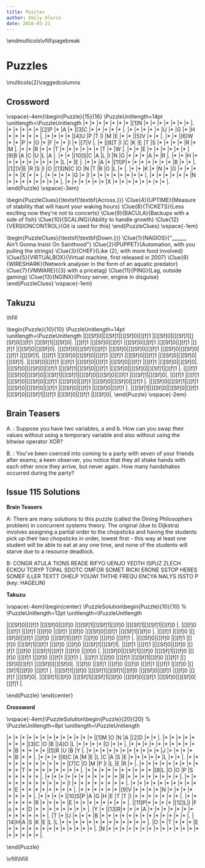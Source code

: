 ```yaml
---
title: Puzzles
author: Emily Olorin
date: 2016-03-21
---
```


\endmulticols\vfill\pagebreak

Puzzles
=======

\multicols{2}\raggedcolumns

Crossword
---------

\vspace{-4em}\begin{Puzzle}{15}{16}
\PuzzleUnitlength=14pt
\unitlength=\PuzzleUnitlength
|*    |*    |*    |*    |*    |*    |*    |[1]N |*    |*    |*    |*    |*    |*    |*    |.
|*    |*    |*    |*    |*    |[2]P |*    |A    |*    |[3]C |*    |*    |*    |*    |*    |.
|*    |*    |*    |*    |*    |U    |*    |G    |*    |H    |*    |*    |*    |*    |*    |.
|*    |*    |*    |*    |[4]U |P    |T    |I    |M    |E    |*    |*    |[5]V |*    |*    |.
|*    |*    |[6]W |*    |*    |P    |*    |O    |*    |F    |*    |*    |I    |*    |[7]V |.
|*    |[8]T |I    |C    |K    |E    |T    |S    |*    |*    |*    |*    |R    |*    |M    |.
|*    |*    |R    |*    |*    |T    |*    |*    |*    |*    |*    |*    |T    |*    |W    |.
|*    |*    |E    |*    |*    |*    |*    |*    |*    |[9]B |A    |C    |U    |L    |A    |.
|*    |*    |[10]S|C    |A    |L    |I    |N    |G    |*    |*    |*    |A    |*    |R    |.
|*    |*    |H    |*    |*    |*    |*    |*    |*    |*    |*    |*    |L    |*    |E    |.
|*    |*    |A    |*    |[11]P|*    |*    |*    |*    |*    |*    |*    |B    |*    |*    |.
|[12]V|E    |R    |S    |I    |O    |[13]N|C    |O    |N    |T    |R    |O    |L    |*    |.
|*    |*    |K    |*    |N    |*    |G    |*    |*    |*    |*    |*    |X    |*    |*    |.
|*    |*    |*    |*    |G    |*    |I    |*    |*    |*    |*    |*    |*    |*    |*    |.
|*    |*    |*    |*    |*    |*    |N    |*    |*    |*    |*    |*    |*    |*    |*    |.
|*    |*    |*    |*    |*    |*    |X    |*    |*    |*    |*    |*    |*    |*    |*    |.
\end{Puzzle}
\vspace{-3em}

\begin{PuzzleClues}{\textsf{\textbf{Across.}}}
\Clue{4}{UPTIME}{Measure of stability that will haunt your waking hours}
\Clue{8}{TICKETS}{Less exciting now they're not to concerts}
\Clue{9}{BACULA}{Backups with a side of fish}
\Clue{10}{SCALING}{Ability to handle growth}
\Clue{12}{VERSIONCONTROL}{Git is used for this}
\end{PuzzleClues}
\vspace{-1em}

\begin{PuzzleClues}{\textsf{\textbf{Down.}}}
\Clue{1}{NAGIOS}{“\_\_\_\_\_\_ Ain't Gonna Insist On Sainthood"}
\Clue{2}{PUPPET}{Automation, with you pulling the strings}
\Clue{3}{CHEF}{Like {2}, with more food involved}
\Clue{5}{VIRTUALBOX}{Virtual machine, first released in 2007}
\Clue{6}{WIRESHARK}{Network analyser in the form of an aquatic predator}
\Clue{7}{VMWARE}{{3} with a pricetag}
\Clue{11}{PING}{Lag, outside gaming}
\Clue{13}{NGINX}{Proxy server, engine in disguise}
\end{PuzzleClues}
\vspace{-1em}

Takuzu
------

\hfill

\begin{Puzzle}{10}{10}
\PuzzleUnitlength=14pt
\unitlength=\PuzzleUnitlength
|[][Sf]0|[][Sf]1|[][Sf]0|[][f]1 |[][Sf]0|[][Sf]1|[][Sf]0|[][f]1 |[][Sf]1|[][Sf]0|.
|[][f]1 |[][Sf]0|[][f]1 |[][Sf]0|[][f]1 |[][Sf]0|[][f]1 |[][f]1 |[][Sf]0|[][Sf]0|.
|[][Sf]0|[][Sf]1|[][f]1 |[][Sf]0|[][Sf]0|[][f]1 |[][Sf]0|[][Sf]0|[][f]1 |[][Sf]1|.
|[][f]1 |[][Sf]0|[][Sf]0|[][f]1 |[][f]1 |[][Sf]0|[][f]1 |[][Sf]0|[][Sf]0|[][Sf]1|.
|[][Sf]0|[][f]1 |[][f]1 |[][Sf]0|[][f]1 |[][Sf]0|[][f]1 |[][f]1 |[][Sf]0|[][Sf]0|.
|[][Sf]0|[][Sf]0|[][f]1 |[][Sf]1|[][Sf]0|[][f]1 |[][Sf]0|[][Sf]0|[][Sf]1|[][f]1 |.
|[][f]1 |[][Sf]0|[][Sf]0|[][Sf]1|[][Sf]1|[][Sf]0|[][Sf]0|[][f]1 |[][Sf]1|[][Sf]0|.
|[][f]1 |[][f]1 |[][Sf]0|[][Sf]0|[][f]1 |[][Sf]0|[][f]1 |[][Sf]0|[][Sf]0|[][f]1 |.
|[][Sf]0|[][Sf]1|[][f]1 |[][Sf]0|[][Sf]0|[][f]1 |[][Sf]0|[][f]1 |[][Sf]0|[][f]1 |.
|[][Sf]1|[][Sf]0|[][Sf]0|[][f]1 |[][Sf]0|[][Sf]1|[][f]1 |[][Sf]0|[][f]1 |[][Sf]0|.
\end{Puzzle}
\vspace{-2em}


Brain Teasers
-------------

A.
:    Suppose you have two variables, a and b. How can you swap their values without 
     using a temporary variable and also without using the bitwise operator XOR? 


B.
:    You've been coerced into coming to a party with seven of your friends after 
     exams; a keen observer, you notice that they all shake hands with each other 
     once they arrive, but never again. How many handshakes occurred during the 
     party?


Issue 115 Solutions
-------------------

__Brain Teasers__

A:    There are many solutions to this puzzle (called the Dining Philosophers
      problem) in concurrent systems theory. The original (due to Dijkstra)
      involves assigning a partial order to the chopsticks and having the
      students pick up their two chopsticks in order, lowest first - this way
      at least one student will be able to eat at any one time, and none of
      the students will starve due to a resource deadlock.

B:    CONGR ATULA TIONS READE RIFYO UENJO YEDTH ISPUZ ZLECH ECKOU TCRYP TOPAL
      SDOTC OMFOR SOMET RICKI ERONE SSTOP HERES SOMEF ILLER TEXTT OHELP YOUWI
      THTHE FREQU ENCYA NALYS ISSTO P
      (key: HAGELIN)


__Takuzu__


\vspace{-4em}\begin{center}
\PuzzleSolution\begin{Puzzle}{10}{10} %
\PuzzleUnitlength=12pt
\unitlength=\PuzzleUnitlength

|[][Sf]0|[][f]1 |[][Sf]0|[][f]0 |[][Sf]1|[][Sf]1|[][f]0 |[][Sf]1|[][Sf]1|[][f]0 |.
|[][f]0 |[][f]1 |[][f]1 |[][f]0 |[][f]1 |[][f]0 |[][Sf]0|[][f]1 |[][Sf]1|[][f]0 |.
|[][f]1 |[][f]0 |[][Sf]0|[][f]1 |[][f]0 |[][Sf]1|[][f]1 |[][f]0 |[][f]0 |[][f]1 |.
|[][Sf]0|[][f]0 |[][f]1 |[][f]0 |[][Sf]1|[][f]1 |[][f]0 |[][f]0 |[][Sf]1|[][Sf]1|.
|[][f]1 |[][f]1 |[][Sf]0|[][f]0 |[][f]1 |[][f]0 |[][Sf]1|[][f]1 |[][f]0 |[][f]0 |.
|[][Sf]0|[][Sf]1|[][f]0 |[][Sf]1|[][f]0 |[][f]0 |[][f]1 |[][f]0 |[][f]1 |[][f]1 |.
|[][f]1 |[][f]0 |[][f]1 |[][Sf]1|[][f]0 |[][f]1 |[][Sf]0|[][f]1 |[][Sf]0|[][Sf]0|.
|[][f]0 |[][f]1 |[][f]0 |[][f]0 |[][f]1 |[][f]1 |[][f]0 |[][Sf]1|[][f]0 |[][f]1 |.
|[][Sf]1|[][f]0 |[][Sf]1|[][Sf]1|[][f]0 |[][Sf]0|[][f]1 |[][f]0 |[][f]1 |[][Sf]0|.
|[][Sf]1|[][f]0 |[][Sf]1|[][Sf]1|[][f]0 |[][Sf]0|[][f]1 |[][Sf]0|[][Sf]0|[][f]1 |.

\end{Puzzle}
\end{center}

__Crossword__


\vspace{-4em}\PuzzleSolution\begin{Puzzle}{20}{20} %
\PuzzleUnitlength=8pt
\unitlength=\PuzzleUnitlength

|*    |*    |*    |*    |*    |*    |*    |*    |*    |*    |*    |*    |*    |[1]M |O    |N    |A    |[2]D |*    |*    |.
|*    |*    |*    |*    |*    |*    |*    |*    |[3]C |O    |B    |[4]O |L    |*    |*    |*    |*    |O    |*    |*    |.
|*    |*    |*    |*    |*    |*    |*    |*    |*    |*    |*    |B    |*    |*    |*    |*    |[5]R |U    |B    |Y    |.
|*    |*    |*    |*    |*    |*    |*    |*    |*    |*    |*    |J    |*    |*    |*    |*    |*    |B    |*    |*    |.
|*    |*    |*    |[6]C |A    |M    |E    |L    |C    |A    |S    |E    |*    |*    |*    |*    |*    |L    |*    |*    |.
|*    |*    |*    |*    |*    |*    |*    |*    |*    |*    |*    |[7]C |O    |M    |P    |I    |L    |E    |R    |*    |.
|*    |*    |*    |*    |*    |*    |*    |*    |*    |*    |*    |T    |*    |*    |*    |*    |*    |*    |*    |*    |.
|*    |*    |*    |*    |*    |*    |*    |*    |*    |*    |[8]L |O    |O    |P    |S    |*    |*    |*    |*    |*    |.
|*    |*    |*    |*    |*    |*    |*    |*    |*    |*    |*    |R    |*    |*    |*    |*    |*    |*    |*    |*    |.
|*    |*    |*    |*    |*    |*    |*    |*    |*    |*    |*    |I    |*    |*    |*    |*    |*    |*    |*    |*    |.
|*    |*    |*    |*    |*    |*    |*    |*    |*    |*    |*    |E    |*    |*    |*    |*    |*    |*    |*    |*    |.
|*    |*    |*    |*    |*    |*    |[9]V |*    |*    |*    |*    |N    |*    |*    |*    |*    |*    |*    |*    |*    |.
|*    |*    |*    |*    |[10]S|P    |A    |G    |H    |E    |T    |T    |I    |*    |*    |*    |*    |*    |*    |*    |.
|*    |*    |*    |*    |*    |*    |R    |*    |*    |*    |*    |E    |*    |*    |*    |*    |*    |*    |*    |*    |.
|[11]P|*    |*    |*    |*    |[12]L|I    |F    |o    |*    |*    |D    |*    |*    |*    |*    |*    |*    |*    |*    |.
|Y    |*    |[13]R|*    |*    |*    |A    |*    |*    |*    |*    |*    |*    |*    |*    |*    |*    |*    |*    |*    |.
|T    |*    |U    |*    |*    |*    |B    |*    |*    |*    |*    |*    |*    |*    |*    |*    |*    |*    |*    |*    |.
|[14]H|A    |S    |K    |E    |L    |L    |*    |*    |*    |*    |*    |*    |*    |*    |*    |*    |*    |*    |*    |.
|O    |*    |T    |*    |*    |*    |E    |*    |*    |*    |*    |*    |*    |*    |*    |*    |*    |*    |*    |*    |.
|N    |*    |*    |*    |*    |*    |*    |*    |*    |*    |*    |*    |*    |*    |*    |*    |*    |*    |*    |*    |.

\end{Puzzle}

\vfill\hfill
